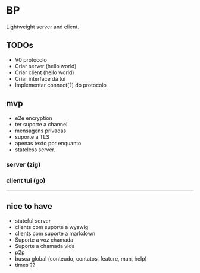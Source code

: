 # BP

Lightweight server and client.

## TODOs
* V0 protocolo
* Criar server (hello world)
* Criar client (hello world)
* Criar interface da tui
* Implementar connect(?) do protocolo

## mvp 
* e2e encryption
* ter suporte a channel
* mensagens privadas
* suporte a TLS
* apenas texto por enquanto
* stateless server.

### server (zig)
### client tui (go)

______

## nice to have
* stateful server
* clients com suporte a wyswig
* clients com suporte a markdown
* Suporte a voz chamada
* Suporte a chamada vida
* p2p
* busca global (conteudo, contatos, feature, man, help)
* times ??
